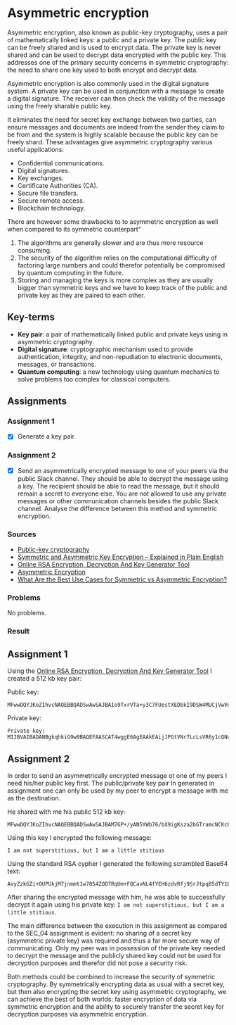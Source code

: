 # Asymmetric encryption
Asymmetric encryption, also known as public-key cryptography, uses a pair of mathematically linked keys: a public and a private key. The public key can be freely shared and is used to encrypt data. The private key is never shared and can be used to decrypt data encrypted with the public key. This addresses one of the primary security concerns in symmetric cryptography: the need to share one key used to both encrypt and decrypt data.

Asymmetric encryption is also commonly used in the digital signature system. A private key can be used in conjunction with a message to create a digital signature. The receiver can then check the validity of the message using the freely sharable public key.

It eliminates the need for secret key exchange between two parties, can ensure messages and documents are indeed from the sender they claim to be from and the system is highly scalable because the public key can be freely shard. These advantages give asymmetric cryptography various useful applications:

- Confidential communications.
- Digital signatures.
- Key exchanges.
- Certificate Authorities (CA).
- Secure file transfers.
- Secure remote access.
- Blockchain technology.

There are however some drawbacks to to asymmetric encryption as well when compared to its symmetric counterpart"

1. The algorithms are generally slower and are thus more resource consuming.
2. The security of the algorithm relies on the computational difficulty of factoring large numbers and could therefor potentially be compromised by quantum computing in the future.
3. Storing and managing the keys is more complex as they are usually bigger than symmetric keys and we have to keep track of the public and private key as they are paired to each other.

## Key-terms
- **Key pair**: a pair of mathematically linked public and private keys using in asymmetric cryptography.
- **Digital signature**: cryptographic mechanism used to provide authentication, integrity, and non-repudiation to electronic documents, messages, or transactions.
- **Quantum computing**: a new technology using quantum mechanics to solve problems too complex for classical computers.

## Assignments

### Assignment 1
- [x] Generate a key pair.

### Assignment 2
- [x] Send an asymmetrically encrypted message to one of your peers via the public Slack channel. They should be able to decrypt the message using a key. The recipient should be able to read the message, but it should remain a secret to everyone else. You are not allowed to use any private messages or other communication channels besides the public Slack channel. Analyse the difference between this method and symmetric encryption.

### Sources
- [Public-key cryptography](https://en.wikipedia.org/wiki/Public-key_cryptography)
- [Symmetric and Asymmetric Key Encryption – Explained in Plain English](https://www.freecodecamp.org/news/encryption-explained-in-plain-english/)
- [Online RSA Encryption, Decryption And Key Generator Tool](https://www.javainuse.com/rsagenerator)
- [Asymmetric Encryption](https://www.educba.com/asymmetric-encryption/)
- [What Are the Best Use Cases for Symmetric vs Asymmetric Encryption?](https://venafi.com/blog/what-are-best-use-cases-symmetric-vs-asymmetric-encryption/)

### Problems
No problems.

### Result

## Assignment 1

Using the [Online RSA Encryption, Decryption And Key Generator Tool](https://www.javainuse.com/rsagenerator) I created a 512 kb key pair:

Public key: 

```
MFwwDQYJKoZIhvcNAQEBBQADSwAwSAJBAIo9TxrVTa+y3C7FUestXEDbkI9DSW4MUCjVwVdIz8NZCLdAB+nJ9vj29G9q9L4uexSSyAK8Y3gNFdLEcWJ/Bz8CAwEAAQ==
```

Private key:

```
Private key: MIIBVAIBADANBgkqhkiG9w0BAQEFAASCAT4wggE6AgEAAkEAij1PGtVNr7LcLsVR6y1cQNuQj0NJbgxQKNXBV0jPw1kIt0AH6cn2+Pb0b2r0vi57FJLIArxjeA0V0sRxYn8HPwIDAQABAkAG/yVi0Ur2SpI0V85WndweeD5v0dMEm+DuwCrh9RB27ZXvbp9Ybk1ffCo9uF0NpFr3aGeNuDNvJMQS50dQLhuhAiEA9wQh848jsnFBDkLvAhpf9yuZIYjLchABkOVUqDwFmfECIQCPRGak55qhAYiKG+vfp1NKvUODRgTrl2q9hkynKBAELwIgP/Bt6WGv18zBDjP9MgoptQ0wAiIqp0fFYAA8vZ9rw8ECIFTvQz7+Q3CyXQUrunG0XC/R9qVrrF0TPmevp9/tY1lnAiEAlZykrRs5kJ0umzY7/l7ulfQ+eJUOCyTVBynUkS+xKu8=
```

## Assignment 2

In order to send an asymmetrically encrypted message ot one of my peers I need his/her public key first. The public/private key pair In generated in assignment one can only be used by my peer to encrypt a message with me as the destination.

He shared with me his public 512 kb key:

```
MFwwDQYJKoZIhvcNAQEBBQADSwAwSAJBAM7GP+/yAN5YWb76/bX9igKsza2bGTramcNCKc8I/T5p09QPT69iNxH5z00f7GpR6vEqBkeCELxWq/rUEUVgF/sCAwEAAQ==
```

Using this key I encrypted the following message:

```
I am not superstitious, but I am a little stitious
```

Using the standard RSA cypher I generated the following scrambled Base64 text:

```
AvyZzkGZi+OUPUkjM7jnmmt1w78S4ZOD7RqUm+FQCavNL4fYEH6zdvRfj9SrJtpq85dTY1LvSwQogkTDQssbQQ==
```

After sharing the encrypted message with him, he was able to successfully decrypt it again using his private key: `I am not superstitious, but I am a little stitious`.

The main difference between the execution in this assignment as compared to the SEC_04 assignment is evident: no sharing of a secret key (asymmetric private key) was required and thus a far more secure way of communicating. Only my peer was in possession of the private key needed to decrypt the message and the publicly shared key could not be used for decryption purposes and therefor did not pose a security risk.

Both methods could be combined to increase the security of symmetric cryptography. By symmetrically encrypting data as usual with a secret key, but then also encrypting the secret key using asymmetric cryptography, we can achieve the best of both worlds: faster encryption of data via symmetric encryption and the ability to securely transfer the secret key for decryption purposes via asymmetric encryption.
